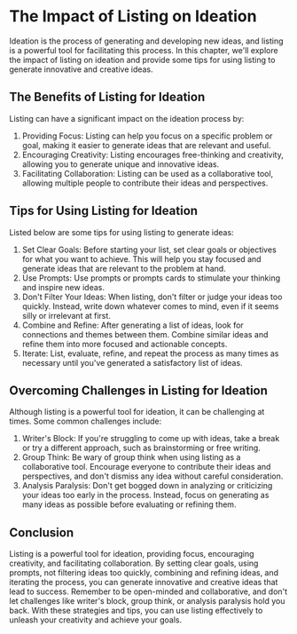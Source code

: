 The Impact of Listing on Ideation
===============================================================================

Ideation is the process of generating and developing new ideas, and listing is a powerful tool for facilitating this process. In this chapter, we'll explore the impact of listing on ideation and provide some tips for using listing to generate innovative and creative ideas.

The Benefits of Listing for Ideation
------------------------------------

Listing can have a significant impact on the ideation process by:

1. Providing Focus: Listing can help you focus on a specific problem or goal, making it easier to generate ideas that are relevant and useful.
2. Encouraging Creativity: Listing encourages free-thinking and creativity, allowing you to generate unique and innovative ideas.
3. Facilitating Collaboration: Listing can be used as a collaborative tool, allowing multiple people to contribute their ideas and perspectives.

Tips for Using Listing for Ideation
-----------------------------------

Listed below are some tips for using listing to generate ideas:

1. Set Clear Goals: Before starting your list, set clear goals or objectives for what you want to achieve. This will help you stay focused and generate ideas that are relevant to the problem at hand.
2. Use Prompts: Use prompts or prompts cards to stimulate your thinking and inspire new ideas.
3. Don't Filter Your Ideas: When listing, don't filter or judge your ideas too quickly. Instead, write down whatever comes to mind, even if it seems silly or irrelevant at first.
4. Combine and Refine: After generating a list of ideas, look for connections and themes between them. Combine similar ideas and refine them into more focused and actionable concepts.
5. Iterate: List, evaluate, refine, and repeat the process as many times as necessary until you've generated a satisfactory list of ideas.

Overcoming Challenges in Listing for Ideation
---------------------------------------------

Although listing is a powerful tool for ideation, it can be challenging at times. Some common challenges include:

1. Writer's Block: If you're struggling to come up with ideas, take a break or try a different approach, such as brainstorming or free writing.
2. Group Think: Be wary of group think when using listing as a collaborative tool. Encourage everyone to contribute their ideas and perspectives, and don't dismiss any idea without careful consideration.
3. Analysis Paralysis: Don't get bogged down in analyzing or criticizing your ideas too early in the process. Instead, focus on generating as many ideas as possible before evaluating or refining them.

Conclusion
----------

Listing is a powerful tool for ideation, providing focus, encouraging creativity, and facilitating collaboration. By setting clear goals, using prompts, not filtering ideas too quickly, combining and refining ideas, and iterating the process, you can generate innovative and creative ideas that lead to success. Remember to be open-minded and collaborative, and don't let challenges like writer's block, group think, or analysis paralysis hold you back. With these strategies and tips, you can use listing effectively to unleash your creativity and achieve your goals.

